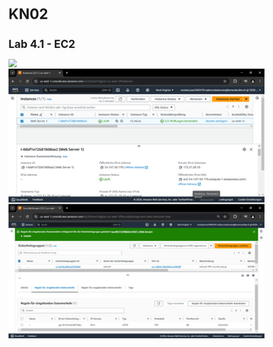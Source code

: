 <h1>KN02</h1>
<h2>Lab 4.1 - EC2</h2>
<img src="Bilder/Screenshot 2024-09-12 144447">
<img src="Bilder/Screenshot 2024-09-12 144717.png">
<img src="Bilder/Screenshot 2024-09-12 145206.png">